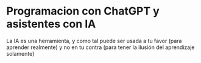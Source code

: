 # Programacion con ChatGPT y asistentes con IA

La IA es una herramienta, y como tal puede ser usada a tu favor (para aprender realmente) y no en tu contra (para tener la ilusión del aprendizaje solamente)

